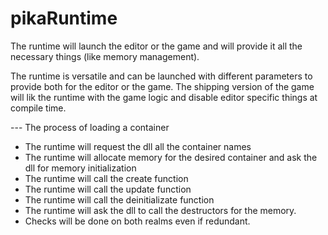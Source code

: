 # pikaRuntime
The runtime will launch the editor or the game and will provide it all the necessary things (like memory management).

The runtime is versatile and can be launched with different parameters to provide both for the editor or the game.
The shipping version of the game will lik the runtime with the game logic and disable editor specific things at compile time.



--- The process of loading a container

- The runtime will request the dll all the container names
- The runtime will allocate memory for the desired container and ask the dll for memory initialization
- The runtime will call the create function
- The runtime will call the update function
- The runtime will call the deinitializate function
- The runtime will ask the dll to call the destructors for the memory.
- Checks will be done on both realms even if redundant.